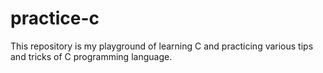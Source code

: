 # practice-c
This repository is my playground of learning C and practicing various tips and tricks of C programming language.
